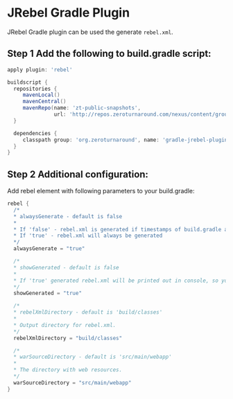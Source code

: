 JRebel Gradle Plugin
====================

JRebel Gradle plugin can be used the generate `rebel.xml`.

Step 1 Add the following to build.gradle script:
------------------------------------------------

``` groovy
apply plugin: 'rebel'

buildscript {
  repositories {
     mavenLocal()
     mavenCentral()
     mavenRepo(name: 'zt-public-snapshots',
               url: 'http://repos.zeroturnaround.com/nexus/content/groups/zt-public/')
  }

  dependencies {
     classpath group: 'org.zeroturnaround', name: 'gradle-jrebel-plugin', version: '1.0.2-SNAPSHOT'
  }
}
```

Step 2 Additional configuration:
--------------------------------

Add rebel element with following parameters to your build.gradle:

``` groovy
rebel {
  /*
  * alwaysGenerate - default is false
  *
  * If 'false' - rebel.xml is generated if timestamps of build.gradle and the current rebel.xml file are not equal.
  * If 'true' - rebel.xml will always be generated
  */
  alwaysGenerate = "true"

  /*
  * showGenerated - default is false
  *
  * If 'true' generated rebel.xml will be printed out in console, so you can immediately see what was generated
  */
  showGenerated = "true"

  /*
  * rebelXmlDirectory - default is 'build/classes'
  *
  * Output directory for rebel.xml.
  */
  rebelXmlDirectory = "build/classes"

  /*
  * warSourceDirectory - default is 'src/main/webapp'
  *
  * The directory with web resources.
  */
  warSourceDirectory = "src/main/webapp"
}
```
